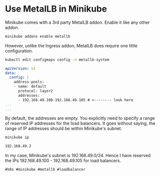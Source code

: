 # Use MetalLB in Minikube

Minikube comes with a 3rd party MetalLB addon. Enable it like any other
addon.

```bash
minikube addons enable metallb
```

However, unlike the Ingress addon, MetalLB does require one little
configuration.

```bash
kubectl edit configmaps config -n metallb-system
```

```yaml
apiVersion: v1
data:
  config: |
    address-pools:
    - name: default
      protocol: layer2
      addresses:
      - 192.168.49.100-192.168.49.105 # <-------- look here
...
...
```

By default, the addresses are empty. You explicitly need to specify a
range of reserved IP addresses for the load balancers. It goes without
saying, the range of IP addresses should be within Minikube's subnet.

```bash
minikube ip

192.168.49.2
```

In my case, Minikube's subnet is 192.168.49.0/24. Hence I have reserved
the IPs 192.168.49.100 - 192.168.49.105 for load balancers.

    #k8s #minikube #metallb #loadbalancer
